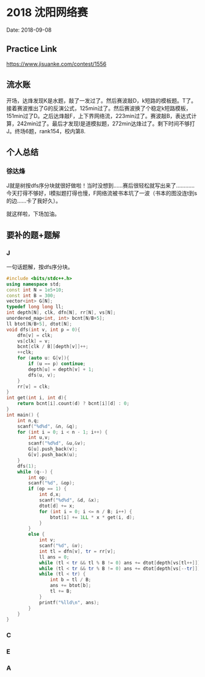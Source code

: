 # 2018 沈阳网络赛
Date: 2018-09-08

## Practice Link
https://www.jisuanke.com/contest/1556

## 流水账
开场，达烽发现K是水题，敲了一发过了。然后赛波敲D，k短路的模板题。T了。接着赛波推出了G的反演公式，125min过了。然后赛波换了个稳定k短路模板，151min过了D。之后达烽敲F，上下界网络流，223min过了。赛波敲B，表达式计算，242min过了。最后才发现I是道模拟题，272min达烽过了。剩下时间不够打J。终场6题，rank154，校内第8.
## 个人总结
### 徐达烽
J就是树按dfs序分块就很好做啦！当时没想到……赛后很轻松就写出来了…………
今天打得不够好，I模拟题打得也慢，F网络流被书本坑了一波（书本的图没连t到s的边……卡了我好久）。

就这样啦，下场加油。

## 要补的题+题解
### J
一句话题解，按dfs序分块。
```c++
#include <bits/stdc++.h>
using namespace std;
const int N = 1e5+10;
const int B = 300;
vector<int> G[N];
typedef long long ll;
int depth[N], clk, dfn[N], rr[N], vs[N];
unordered_map<int, int> bcnt[N/B+5];
ll btot[N/B+5], dtot[N];
void dfs(int v, int p = 0){   
    dfn[v] = clk;
    vs[clk] = v;
    bcnt[clk / B][depth[v]]++;
    ++clk;
    for (auto u: G[v]){
        if (u == p) continue;
        depth[u] = depth[v] + 1;
        dfs(u, v);
    }
    rr[v] = clk;
}
int get(int i, int d){
    return bcnt[i].count(d) ? bcnt[i][d] : 0;
}
int main() {
    int n,q;
    scanf("%d%d", &n, &q);
    for (int i = 0; i < n - 1; i++) {
        int u,v;
        scanf("%d%d", &u,&v);
        G[u].push_back(v);
        G[v].push_back(u);
    }
    dfs(1);
    while (q--) {
        int op;
        scanf("%d", &op);
        if (op == 1) {
            int d,x;
            scanf("%d%d", &d, &x);
            dtot[d] += x;
            for (int i = 0; i <= n / B; i++) {
                btot[i] += 1LL * x * get(i, d);
            }    
        }
        else {
            int v;
            scanf("%d", &v);
            int tl = dfn[v], tr = rr[v];
            ll ans = 0;
            while (tl < tr && tl % B != 0) ans += dtot[depth[vs[tl++]]];
            while (tl < tr && tr % B != 0) ans += dtot[depth[vs[--tr]]];
            while (tl < tr) {
                int b = tl / B;
                ans += btot[b];
                tl += B;
            }
            printf("%lld\n", ans);
        }
    }
}
```
### C
### E
### A

